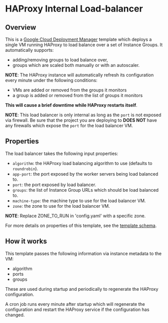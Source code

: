 # HAProxy Internal Load-balancer

## Overview

This is a [Google Cloud Deployment
Manager](https://cloud.google.com/deployment-manager/overview) template which
deploys a single VM running HAProxy to load balance over a set of Instance
Groups. It automatically supports:

* adding/removing groups to load balance over,
* groups which are scaled both manually or with an autoscaler.

**NOTE**: The HAProxy instance will automatically refresh its configuration
every minute under the following conditions:

* VMs are added or removed from the groups it monitors
* a group is added or removed from the list of groups it monitors

**This will cause a brief downtime while HAProxy restarts itself**.

**NOTE**: This load balancer is only internal as long as the `port` is not
exposed via firewall. Be sure that the project you are deploying to **DOES NOT**
have any firewalls which expose the `port` for the load balancer VM.

## Properties

The load balancer takes the following input properties:

* `algorithm`: the HAProxy load balancing algorithm to use (defaults to
  `roundrobin`).
* `app-port`: the port exposed by the worker servers being load balanced to.
* `port`: the port exposed by load balancer.
* `groups`: the list of Instance Group URLs which should be load balanced to.
* `machine-type`: the machine type to use for the load balancer VM.
* `zone`: the zone to use for the load balancer VM.

**NOTE**: Replace ZONE_TO_RUN in 'config.yaml' with a specific zone.

For more details on properties of this template, see the [template
schema](internal-lb.py.schema).

## How it works

This template passes the following information via instance metadata to the VM:

* algorithm
* ports
* groups

These are used during startup and periodically to regenerate the HAProxy
configuration.

A cron job runs every minute after startup which will regenerate the
configuration and restart the HAProxy service if the configuration has changed.
